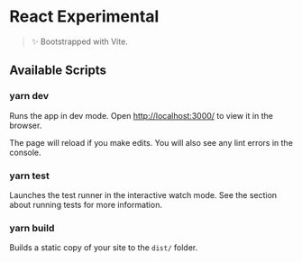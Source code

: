 # React Experimental

> ✨ Bootstrapped with Vite.

## Available Scripts

### yarn dev

Runs the app in dev mode.
Open [http://localhost:3000/](http://localhost:3000/) to view it in the browser.

The page will reload if you make edits.
You will also see any lint errors in the console.

### yarn test

Launches the test runner in the interactive watch mode.
See the section about running tests for more information.

### yarn build

Builds a static copy of your site to the `dist/` folder.
